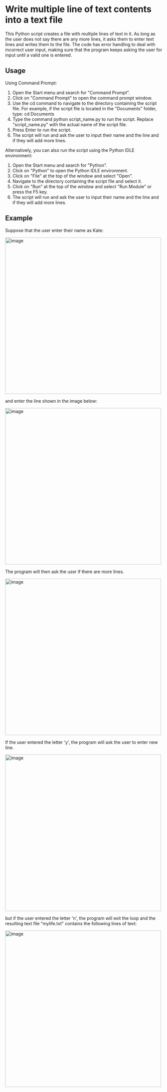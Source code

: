 # Write multiple line of text contents into a text file
This Python script creates a file with multiple lines of text in it. As long as the user does not say there are any more lines, it asks them to enter text lines and writes them to the file. The code has error handling to deal with incorrect user input, making sure that the program keeps asking the user for input until a valid one is entered.
## Usage
Using Command Prompt:

1. Open the Start menu and search for "Command Prompt".
2. Click on "Command Prompt" to open the command prompt window.
3. Use the cd command to navigate to the directory containing the script file. For example, if the script file is located in the "Documents" folder, type: cd Documents
4. Type the command python script_name.py to run the script. Replace "script_name.py" with the actual name of the script file.
5. Press Enter to run the script.
6. The script will run and ask the user to input their name and the line and if they will add more lines.

Alternatively, you can also run the script using the Python IDLE environment:

1. Open the Start menu and search for "Python".
2. Click on "Python" to open the Python IDLE environment.
3. Click on "File" at the top of the window and select "Open".
4. Navigate to the directory containing the script file and select it.
5. Click on "Run" at the top of the window and select "Run Module" or press the F5 key.
6. The script will run and ask the user to input their name and the line and if they will add more lines.

## Example
Suppose that the user enter their name as Kate:

<img width="500" alt="image" src="https://user-images.githubusercontent.com/129574374/234226959-ba0a4a84-e9d4-4286-b941-167bf968f20d.png">

and enter the line shown in the image below:

<img width="500" alt="image" src="https://user-images.githubusercontent.com/129574374/234227046-a4817a82-1e9e-4caf-9778-49e70b72908d.png">

The program will then ask the user if there are more lines.

<img width="500" alt="image" src="https://user-images.githubusercontent.com/129574374/234227185-39f27126-6df4-4cd1-98f0-83809283c283.png">

If the user entered the letter 'y', the program will ask the user to enter new line.

<img width="500" alt="image" src="https://user-images.githubusercontent.com/129574374/234227288-cf1095cb-a6a7-4627-96f6-7e3f6b30f782.png">

but if the user entered the letter 'n', the program will exit the loop and the resulting text file "mylife.txt" contains the following lines of text:

<img width="500" alt="image" src="https://user-images.githubusercontent.com/129574374/234227541-0b92b21d-8986-4141-a5f1-73c0e399a50a.png">

